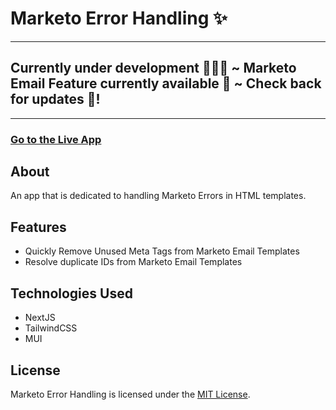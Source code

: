 # Marketo Error Handling ✨
---
## Currently under development 👨🏻‍💻 ~ Marketo Email Feature currently available 🙌 ~ Check back for updates 🚀!
---

### [Go to the Live App](https://marketo-error-handling.netlify.app/)

## About
An app that is dedicated to handling Marketo Errors in HTML templates.

## Features
* Quickly Remove Unused Meta Tags
from Marketo Email Templates
* Resolve duplicate IDs from Marketo Email Templates


## Technologies Used
* NextJS
* TailwindCSS
* MUI

## License
Marketo Error Handling is licensed under the [MIT License](LICENSE).